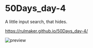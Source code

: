 # 50Days_day-4
A little input search, that hides.

https://rulmaker.github.io/50Days_day-4/

![preview](https://github.com/rulmaker/50Days_day-4/blob/main/assets/Sin%20t%C3%ADtulo.png)
